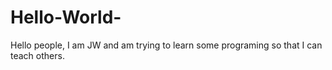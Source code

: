 # Hello-World-
Hello people, I am JW and am trying to learn some programing so that I can teach others. 
